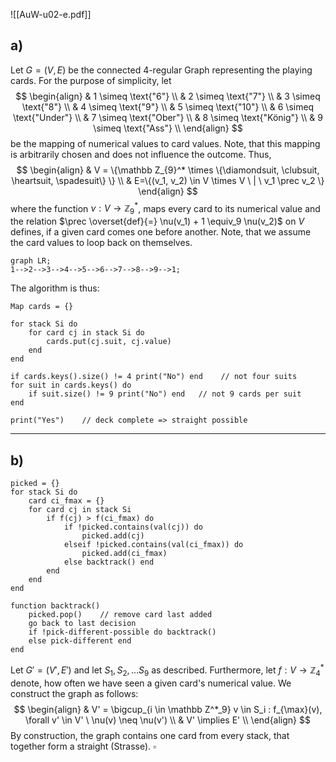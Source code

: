 ![[AuW-u02-e.pdf]]

## a)

Let $G = (V, E)$ be the connected 4-regular Graph representing the playing cards.
For the purpose of simplicity, let$$
\begin{align}
	& 1 \simeq \text{"6"} \\
& 2 \simeq \text{"7"} \\
& 3 \simeq \text{"8"} \\
& 4 \simeq \text{"9"} \\
& 5 \simeq \text{"10"} \\
& 6 \simeq \text{"Under"} \\
& 7 \simeq \text{"Ober"} \\
& 8 \simeq \text{"König"} \\
& 9 \simeq \text{"Ass"} \\
\end{align}
$$be the mapping of numerical values to card values. Note, that this mapping is arbitrarily chosen and does not influence the outcome. Thus,$$
\begin{align}
& V = \{\mathbb Z_{9}^* \times \{\diamondsuit, \clubsuit, \heartsuit, \spadesuit\} \} \\
& E=\{(v_1, v_2) \in V \times V \ | \ v_1 \prec v_2 \}
\end{align}
$$where the function $\nu : V \rightarrow \mathbb Z_9^*$, maps every card to its numerical value and the relation $\prec \overset{def}{=} \nu(v_1) + 1 \equiv_9 \nu(v_2)$ on $V$ defines, if a given card comes one before another. Note, that we assume the card values to loop back on themselves.
```mermaid
graph LR;
1-->2-->3-->4-->5-->6-->7-->8-->9-->1;
```

The algorithm is thus:
```
Map cards = {}

for stack Si do
	for card cj in stack Si do
		cards.put(cj.suit, cj.value)
	end
end

if cards.keys().size() != 4 print("No") end    // not four suits
for suit in cards.keys() do
	if suit.size() != 9 print("No") end   // not 9 cards per suit
end

print("Yes")    // deck complete => straight possible
```



___

## b)

```
picked = {}
for stack Si do
	card ci_fmax = {}
	for card cj in stack Si
		if f(cj) > f(ci_fmax) do
			if !picked.contains(val(cj)) do
				picked.add(cj)
			elseif !picked.contains(val(ci_fmax)) do
				picked.add(ci_fmax)
			else backtrack() end
		end
	end
end

function backtrack()
	picked.pop()    // remove card last added
	go back to last decision
	if !pick-different-possible do backtrack()
	else pick-different end
end
```


Let $G'=(V', E')$ and let $S_1, S_2, \dots S_9$ as described. Furthermore, let $f: V \rightarrow \mathbb Z_4^*$ denote, how often we have seen a given card's numerical value.
We construct the graph as follows:
$$
\begin{align}
& V' = \bigcup_{i \in \mathbb Z^*_9} v \in S_i  : f_{\max}(v), \forall v' \in V' \ \nu(v) \neq \nu(v')   \\
& V' \implies E' \\
\end{align}
$$
By construction, the graph contains one card from every stack, that together form a straight (Strasse).
$\square$
